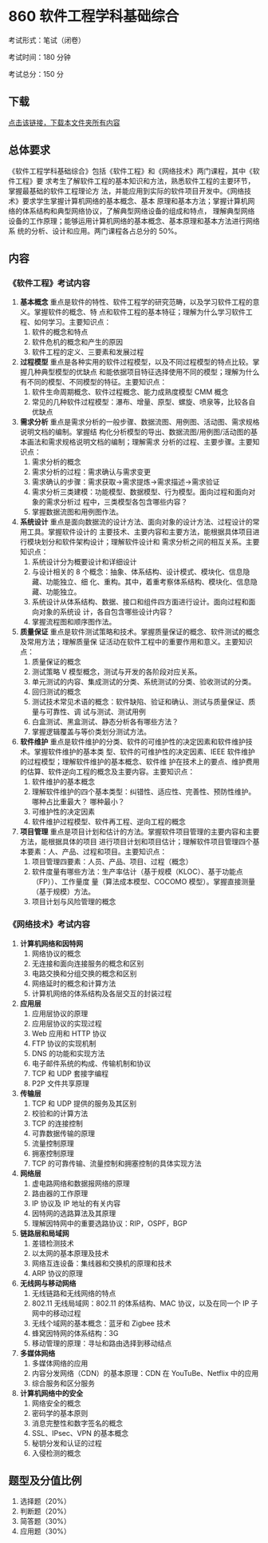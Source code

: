 # 860 软件工程学科基础综合

考试形式：笔试（闭卷）

考试时间：180 分钟

考试总分：150 分

## 下载

[点击该链接，下载本文件夹所有内容](https://xovee.github.io/gitzip/?https://github.com/Xovee/uestc-course/tree/master/考研目录/860软件工程学科基础综合)

## 总体要求

《软件工程学科基础综合》包括《软件工程》和《网络技术》两门课程，其中《软件工程》要
求考生了解软件工程的基本知识和方法，熟悉软件工程的主要环节，掌握最基础的软件工程理论方
法，并能应用到实际的软件项目开发中。《网络技术》要求学生掌握计算机网络的基本概念、基本
原理和基本方法；掌握计算机网络的体系结构和典型网络协议，了解典型网络设备的组成和特点，
理解典型网络设备的工作原理；能够运用计算机网络的基本概念、基本原理和基本方法进行网络系
统的分析、设计和应用。两门课程各占总分的 50%。

## 内容

### 《软件工程》考试内容

1. **基本概念**
    重点是软件的特性、软件工程学的研究范畴，以及学习软件工程的意义。掌握软件的概念、特
点和软件工程的基本特征；理解为什么学习软件工程、如何学习。主要知识点：
    1. 软件的概念和特点
    2. 软件危机的概念和产生的原因
    3. 软件工程的定义、三要素和发展过程
2. **过程模型**
    重点是各种实用的软件过程模型，以及不同过程模型的特点比较。掌握几种典型模型的优缺点
和能依据项目特征选择使用不同的模型；理解为什么有不同的模型、不同模型的特征。主要知识点：
    1. 软件生命周期概念、软件过程概念、能力成熟度模型 CMM 概念
    2. 常见的几种软件过程模型：瀑布、增量、原型、螺旋、喷泉等，比较各自优缺点
3. **需求分析**
    重点是需求分析的一般步骤、数据流图、用例图、活动图、需求规格说明文档的编制。掌握结
构化分析模型的导出、数据流图/用例图/活动图的基本画法和需求规格说明文档的编制；理解需求
分析的过程、主要步骤。主要知识点：
    1. 需求分析的概念
    2. 需求分析的过程：需求确认与需求变更
    3. 需求确认的步骤：需求获取→需求提炼→需求描述→需求验证
    4. 需求分析三类建模：功能模型、数据模型、行为模型。面向过程和面向对象的需求分析过
程中，三类模型各包含哪些内容？
    5. 掌握数据流图和用例图作法。
4. **系统设计**
    重点是面向数据流的设计方法、面向对象的设计方法、过程设计的常用工具。掌握软件设计的
主要技术、主要内容和主要方法，能根据具体项目进行模块划分和软件架构设计；理解软件设计和
需求分析之间的相互关系。主要知识点：
    1. 系统设计分为概要设计和详细设计
    2. 与设计相关的 8 个概念：抽象、体系结构、设计模式、模块化、信息隐藏、功能独立、细
化、重构。其中，着重考察体系结构、模块化、信息隐藏、功能独立。
    3. 系统设计从体系结构、数据、接口和组件四方面进行设计。面向过程和面向对象的系统设
计，各自包含哪些设计内容？
    4. 掌握流程图和顺序图作法。
5. **质量保证**
    重点是软件测试策略和技术。掌握质量保证的概念、软件测试的概念及常用方法；理解质量保
证活动在软件工程中的重要作用和意义。主要知识点：
    1. 质量保证的概念
    2. 测试策略 V 模型概念，测试与开发的各阶段对应关系。
    3. 单元测试的内容、集成测试的分类、系统测试的分类、验收测试的分类。
    4. 回归测试的概念
    5. 测试技术常见术语的概念：软件缺陷、验证和确认、测试与质量保证、质量与可靠性、调
试与测试、测试用例
    6. 白盒测试、黑盒测试、静态分析各有哪些方法？
    7. 掌握逻辑覆盖与等价类划分测试方法。
6. **软件维护**
    重点是软件维护的分类、软件的可维护性的决定因素和软件维护技术。掌握软件维护的基本类
型、软件的可维护性的决定因素、IEEE 软件维护的过程模型；理解软件维护的基本概念、软件维
护在技术上的要点、维护费用的估算、软件逆向工程的概念及主要内容。主要知识点：
    1. 软件维护的基本概念
    2. 理解软件维护的四个基本类型：纠错性、适应性、完善性、预防性维护。哪种占比重最大？
哪种最小？
    3. 可维护性的决定因素
    4. 软件维护过程模型、软件再工程、逆向工程的概念
7. **项目管理**
    重点是项目计划和估计的方法。掌握软件项目管理的主要内容和主要方法，能根据具体的项目
进行项目计划和项目估计；理解软件项目管理四个基本要素：人、产品、过程和项目。主要知识点：
    1. 项目管理四要素：人员、产品、项目、过程（概念）
    2. 软件度量有哪些方法：生产率估计（基于规模（KLOC）、基于功能点（FP））、工作量度
量（算法成本模型、COCOMO 模型）。掌握直接测量（基于规模）方法。
    3. 项目计划与风险管理的概念

### 《网络技术》考试内容

1. **计算机网络和因特网**
    1. 网络协议的概念
    2. 无连接和面向连接服务的概念和区别
    3. 电路交换和分组交换的概念和区别
    4. 网络延时的概念和计算方法
    5. 计算机网络的体系结构及各层交互的封装过程
2. **应用层**
    1. 应用层协议的原理
    2. 应用层协议的实现过程
    3. Web 应用和 HTTP 协议
    4. FTP 协议的实现机制
    5. DNS 的功能和实现方法
    6. 电子邮件系统的构成、传输机制和协议
    7. TCP 和 UDP 套接字编程
    8. P2P 文件共享原理
3. **传输层**
    1. TCP 和 UDP 提供的服务及其区别
    2. 校验和的计算方法
    3. TCP 的连接控制
    4. 可靠数据传输的原理
    5. 流量控制原理
    6. 拥塞控制原理
    7. TCP 的可靠传输、流量控制和拥塞控制的具体实现方法
4. **网络层**
    1. 虚电路网络和数据报网络的原理
    2. 路由器的工作原理
    3. IP 协议及 IP 地址的有关内容
    4. 因特网的选路算法及其原理
    5. 理解因特网中的重要选路协议：RIP，OSPF，BGP
5. **链路层和局域网**
    1. 差错检测技术
    2. 以太网的基本原理及技术
    3. 网络互连设备：集线器和交换机的原理和技术
    4. ARP 协议的原理
6. **无线网与移动网络**
    1. 无线链路和无线网络的特点
    2. 802.11 无线局域网：802.11 的体系结构、MAC 协议，以及在同一个 IP 子网中的移动过程
    3. 无线个域网的基本概念：蓝牙和 Zigbee 技术
    4. 蜂窝因特网的体系结构：3G
    5. 移动管理的原理：寻址和路由选择到移动结点
7. **多媒体网络**
    1. 多媒体网络的应用
    2. 内容分发网络（CDN）的基本原理：CDN 在 YouTuBe、Netflix 中的应用
    3. 综合服务和区分服务
8. **计算机网络中的安全**
    1. 网络安全的概念
    2. 密码学的基本原则
    3. 消息完整性和数字签名的概念
    4. SSL、IPsec、VPN 的基本概念
    5. 秘钥分发和认证的过程
    6. 入侵检测的概念

## 题型及分值比例

1. 选择题（20%）
2. 判断题（20%）
3. 简答题（30%）
4. 应用题（30%）
